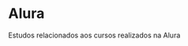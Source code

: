 # Alura                 
Estudos relacionados aos cursos realizados na Alura         
   
 








